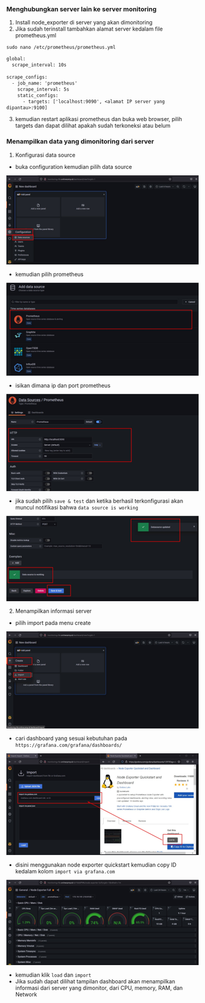 ### Menghubungkan server lain ke server monitoring
1. Install node_exporter di server yang akan dimonitoring
2. Jika sudah terinstall tambahkan alamat server kedalam file prometheus.yml
```
sudo nano /etc/prometheus/prometheus.yml
```
```
global:
  scrape_interval: 10s

scrape_configs:
  - job_name: 'prometheus'
    scrape_interval: 5s
    static_configs:
      - targets: ['localhost:9090', <alamat IP server yang dipantau>:9100]
```

3. kemudian restart aplikasi prometheus
dan buka web browser, pilih targets dan dapat dilihat apakah sudah terkoneksi atau belum

### Menampilkan data yang dimonitoring dari server
1. Konfigurasi data source
- buka configuration kemudian pilih data source
<p align="center">
    <img src="assets\datasource.jpg" />
</p>

- kemudian pilih prometheus
<p align="center">
    <img src="assets\datasource1.jpg" />
</p>

- isikan dimana ip dan port prometheus
<p align="center">
    <img src="assets\datasource2.jpg" />
</p>

- jika sudah pilih `save & test` dan ketika berhasil terkonfigurasi akan muncul notifikasi bahwa `data source is working` 
<p align="center">
    <img src="assets\datasource3.jpg" />
</p>

2. Menampilkan informasi server
- pilih import pada menu create 
<p align="center">
    <img src="assets\importgrafana.jpg" />
</p>

- cari dashboard yang sesuai kebutuhan pada `https://grafana.com/grafana/dashboards/`
<p align="center">
    <img src="assets\importgrafana1.jpg" />
</p>

- disini menggunakan node exporter quickstart kemudian copy ID kedalam kolom `import via grafana.com`
<p align="center">
    <img src="assets\importgrafana2.jpg" />
</p>

- kemudian klik `load` dan `import`
- Jika sudah dapat dilihat tampilan dashboard akan menampilkan informasi dari server yang dimonitor, dari CPU, memory, RAM, dan Network